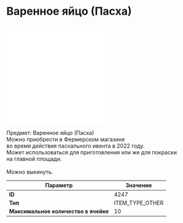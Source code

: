 # Варенное яйцо (Пасха)

![Item Image](../img/4247.webp?raw=true)

Предмет: Варенное яйцо (Пасха)<br>Можно приобрести в Фермерском магазине <br>во время действия пасхального ивента в 2022 году.<br>Может использоваться для приготовления или же для покраски<br>на главной площади.<br><br>Можно выкинуть.


| Параметр | Значение |
|----------|----------|
| **ID** | 4247 |
| **Тип** | ITEM_TYPE_OTHER |
| **Максимальное количество в ячейке** | 10 |

